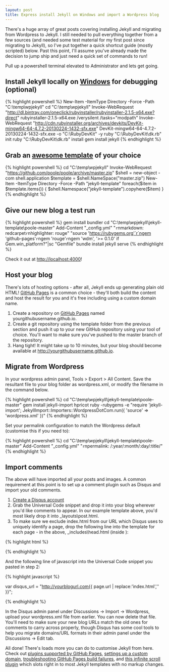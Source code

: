 ```yaml
---
layout: post
title: Express install Jekyll on Windows and import a Wordpress blog
---
```


There's a huge array of great posts covering installing Jekyll and migrating from Wordpress to Jekyll. I still needed to pull everything together from a few sources (and needed some test material for my first post since migrating to Jekyll), so I've put together a quick shortcut guide (mostly scripted) below. Past this point, I'll assume you've already made the decision to jump ship and just need a quick set of commands to run!

Pull up a powershell terminal elevated to Administrator and lets get going.

Install Jekyll locally on [Windows](http://jekyll-windows.juthilo.com/) for debugging (optional)
---
{% highlight powershell %}
New-Item -ItemType Directory -Force -Path "C:\temp\wpjekyll"
cd "C:\temp\wpjekyll"
Invoke-WebRequest "http://dl.bintray.com/oneclick/rubyinstaller/rubyinstaller-2.1.5-x64.exe?direct"
rubyinstaller-2.1.5-x64.exe /verysilent /tasks="modpath"
Invoke-WebRequest "http://cdn.rubyinstaller.org/archives/devkits/DevKit-mingw64-64-4.7.2-20130224-1432-sfx.exe"
DevKit-mingw64-64-4.7.2-20130224-1432-sfx.exe -o "C:\RubyDevKit" -y
ruby "C:\RubyDevKit\dk.rb" init
ruby "C:\RubyDevKit\dk.rb" install
gem install jekyll
{% endhighlight %}

Grab an [awesome template](https://github.com/poole/poole) of your choice
---
{% highlight powershell %}
cd "C:\temp\wpjekyll"
Invoke-WebRequest "https://github.com/poole/poole/archive/master.zip"
$shell = new-object -com shell.application
$template = $shell.NameSpace("master.zip")
New-Item -ItemType Directory -Force -Path "jekyll-template"
foreach($item in $template.items()) { $shell.Namespace("jekyll-template").copyhere($item) }
{% endhighlight %}

Give our new blog a test run
---
{% highlight powershell %}
gem install bundler
cd "C:\temp\wpjekyll\jekyll-template\poole-master"
Add-Content "_config.yml" "`r`nmarkdown: redcarpet`r`nhighlighter: rouge"
"source 'https://rubygems.org'`r`ngem 'github-pages'`r`ngem 'rouge'`r`ngem 'wdm', '>= 0.1.0' if Gem.win_platform?"|sc "Gemfile"
bundle install
jekyll serve
{% endhighlight %}

Check it out at [http://localhost:4000](http://localhost:4000)!

Host your blog
---

There's lots of hosting options - after all, Jekyll ends up generating plain old HTML! [GitHub Pages](https://help.github.com/articles/using-jekyll-with-pages/) is a common choice - they'll both build the content and host the result for you and it's free including using a custom domain name.

1. Create a repository on [GitHub Pages](https://github.com/new) named yourgithubusername.github.io.
2. Create a git repository using the template folder from the previous section and push it up to your new GitHub repository using your tool of choice. You'll want to make sure you've pushed to the master branch of the repository.
3. Hang tight! It might take up to 10 minutes, but your blog should become available at http://yourgithubusername.github.io.

Migrate from Wordpress
---

In your wordpress admin panel, Tools > Export > All Content. Save the resultant file to your blog folder as wordpress.xml, or modify the filename in the command below.

{% highlight powershell %}
cd "C:\temp\wpjekyll\jekyll-template\poole-master"
gem install jekyll-import hpricot
ruby -rubygems -e "require 'jekyll-import'; JekyllImport::Importers::WordpressDotCom.run({ 'source' => 'wordpress.xml' })"
{% endhighlight %}

Set your permalink configuration to match the Wordpress default (customise this if you need to):

{% highlight powershell %}
cd "C:\temp\wpjekyll\jekyll-template\poole-master"
Add-Content "_config.yml" "`r`npermalink: /:year/:month/:day/:title/"
{% endhighlight %}

Import comments
---

The above will have imported all your posts and images. A common requirement at this point is to set up a comment plugin such as Disqus and import your old comments.

1. [Create a Disqus account](https://disqus.com/admin/signup/?utm_source=New-Site)
2. Grab the Universal Code snippet and drop it into your blog wherever you'd like comments to appear. In our example template above, you'd most likely drop it into _layouts\post.html.
3. To make sure we exclude index.html from our URL which Disqus uses to uniquely identify a page, drop the following line into the template for each page - in the above, _includes\head.html (inside <head></head>):

{% highlight html %}

<link rel="canonical" href="http://yourblogurl.com{{ page.url | replace:'index.html','' }}" />

{% endhighlight %}

And the following line of javascript into the Universal Code snippet you pasted in step 2:

{% highlight javascript %}

var disqus_url = "http://yourblogurl.com{{ page.url | replace:'index.html','' }}";

{% endhighlight %}

In the Disqus admin panel under Discussions -> Import -> Wordpress, upload your wordpress.xml file from earlier. You can now delete that file. You'll need to make sure your new blog URLs match the old ones for comments to carry across properly, though Disqus has some cool tools to help you migrate domains/URL formats in their admin panel under the Discussions -> Edit tab.

All done! There's loads more you can do to customise Jekyll from here. Check out [plugins supported by GitHub Pages](https://help.github.com/articles/using-jekyll-plugins-with-github-pages/), [settings up a custom domain](https://help.github.com/articles/setting-up-a-custom-domain-with-github-pages/#subdomains), [troubleshooting GitHub Pages build failures](https://help.github.com/articles/troubleshooting-github-pages-build-failures/), and [this infinite scroll plugin](http://infiniteajaxscroll.com/docs/getting-started.html) which slots right in to most Jekyll templates with no markup changes.